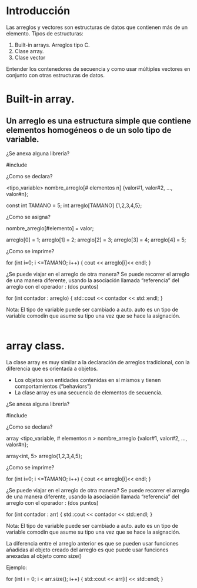 # Introducción

Las arreglos y vectores son estructuras de datos que contienen más de un elemento.
Tipos de estructuras:
1. Built-in arrays. Arreglos tipo C.
2. Clase array.
3. Clase vector

Entender los contenedores de secuencia y como usar múltiples vectores en conjunto con otras estructuras de datos.

# Built-in array.

## Un arreglo es una estructura simple que contiene elementos homogéneos o de un solo tipo de variable.

¿Se anexa alguna librería?

#include <array>


¿Como se declara?

<tipo_variable> nombre_arreglo[# elementos n] {valor#1, valor#2, …, valor#n};

const int TAMANO = 5;
int arreglo[TAMANO] {1,2,3,4,5};

¿Como se asigna?

nombre_arreglo[#elemento] = valor;


arreglo[0] = 1;
arreglo[1] = 2;
arreglo[2] = 3;
arreglo[3] = 4;
arreglo[4] = 5;

¿Como se imprime?

for (int i=0; i <=TAMANO; i++)
{
	cout << arreglo[i]<< endl;
}

¿Se puede viajar en el arreglo de otra manera?
Se puede recorrer el arreglo de una manera diferente, usando la asociación llamada “referencia” del arreglo con el operador : (dos puntos)

 for (int contador : arreglo)
  {
    std::cout << contador << std::endl;
  }
  
Nota: El tipo de variable puede ser cambiado a auto. auto es un tipo de variable comodín que asume su tipo una vez que se hace la asignación.	
 
# array class.

La clase array es muy similar a la declaración de arreglos tradicional, con la diferencia que es orientada a objetos.
* Los objetos son entidades contenidas en sí mismos y tienen comportamientos (“behaviors”)
* La clase array es una secuencia de elementos de secuencia.

¿Se anexa alguna librería?

#include <array>

¿Como se declara?

array <tipo_variable, # elementos n > nombre_arreglo {valor#1, valor#2, …, valor#n};

array<int, 5> arreglo{1,2,3,4,5};

¿Como se imprime?

for (int i=0; i <=TAMANO; i++)
{
	cout << arreglo[i]<< endl;
}

¿Se puede viajar en el arreglo de otra manera?
Se puede recorrer el arreglo de una manera diferente, usando la asociación llamada “referencia” del arreglo con el operador : (dos puntos)

for (int contador : arr)
  {
    std::cout << contador << std::endl;
  }
  

Nota: El tipo de variable puede ser cambiado a auto. auto es un tipo de variable comodín que asume su tipo una vez que se hace la asignación.

La diferencia entre el arreglo anterior es que se pueden usar funciones añadidas al objeto creado del arreglo es que puede usar funciones anexadas al objeto como size()

Ejemplo:

for (int i = 0; i < arr.size(); i++)
{
    std::cout << arr[i] << std::endl;
}

 
